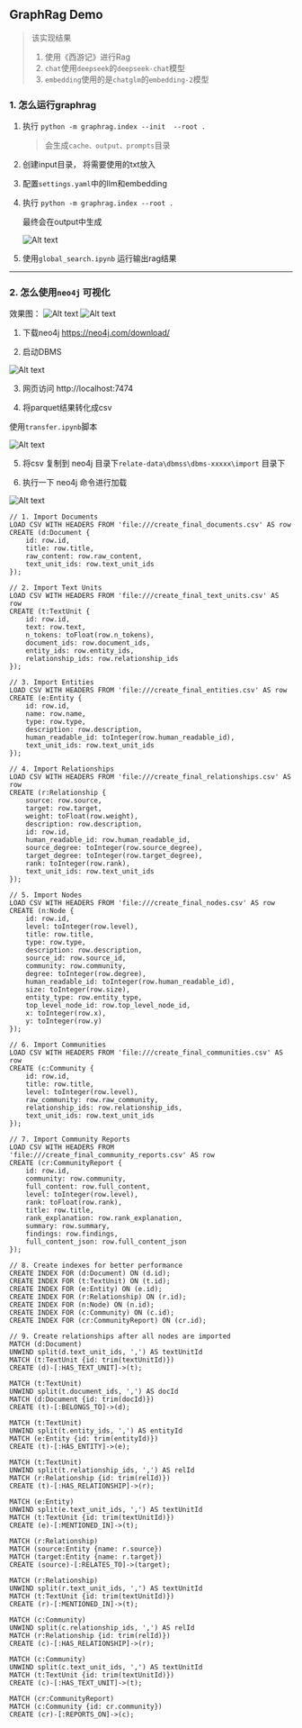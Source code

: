 ## GraphRag Demo

> 该实现结果
> 1. 使用《西游记》进行Rag
> 1. `chat`使用`deepseek`的`deepseek-chat`模型
> 2. `embedding`使用的是`chatglm`的`embedding-2`模型


### 1. 怎么运行graphrag

1. 执行 `python -m graphrag.index --init  --root . `

   > 会生成`cache、output、prompts`目录


2. 创建input目录， 将需要使用的txt放入

3. 配置`settings.yaml`中的llm和embedding

4. 执行 `python -m graphrag.index --root . `

   最终会在output中生成

   ![Alt text](image.png)

5. 使用`global_search.ipynb` 运行输出rag结果

---

### 2. 怎么使用`neo4j` 可视化

效果图：
![Alt text](image-4.png)
![Alt text](image-5.png)

1. 下载neo4j 
https://neo4j.com/download/

2. 启动DBMS

![Alt text](image-1.png)

3. 网页访问
http://localhost:7474

4. 将parquet结果转化成csv

使用`transfer.ipynb`脚本

![Alt text](image-2.png)

5. 将csv 复制到 neo4j 目录下`relate-data\dbmss\dbms-xxxxx\import` 目录下

6. 执行一下 neo4j 命令进行加载

![Alt text](image-3.png)
``` neo4j
// 1. Import Documents
LOAD CSV WITH HEADERS FROM 'file:///create_final_documents.csv' AS row
CREATE (d:Document {
    id: row.id,
    title: row.title,
    raw_content: row.raw_content,
    text_unit_ids: row.text_unit_ids
});

// 2. Import Text Units
LOAD CSV WITH HEADERS FROM 'file:///create_final_text_units.csv' AS row
CREATE (t:TextUnit {
    id: row.id,
    text: row.text,
    n_tokens: toFloat(row.n_tokens),
    document_ids: row.document_ids,
    entity_ids: row.entity_ids,
    relationship_ids: row.relationship_ids
});

// 3. Import Entities
LOAD CSV WITH HEADERS FROM 'file:///create_final_entities.csv' AS row
CREATE (e:Entity {
    id: row.id,
    name: row.name,
    type: row.type,
    description: row.description,
    human_readable_id: toInteger(row.human_readable_id),
    text_unit_ids: row.text_unit_ids
});

// 4. Import Relationships
LOAD CSV WITH HEADERS FROM 'file:///create_final_relationships.csv' AS row
CREATE (r:Relationship {
    source: row.source,
    target: row.target,
    weight: toFloat(row.weight),
    description: row.description,
    id: row.id,
    human_readable_id: row.human_readable_id,
    source_degree: toInteger(row.source_degree),
    target_degree: toInteger(row.target_degree),
    rank: toInteger(row.rank),
    text_unit_ids: row.text_unit_ids
});

// 5. Import Nodes
LOAD CSV WITH HEADERS FROM 'file:///create_final_nodes.csv' AS row
CREATE (n:Node {
    id: row.id,
    level: toInteger(row.level),
    title: row.title,
    type: row.type,
    description: row.description,
    source_id: row.source_id,
    community: row.community,
    degree: toInteger(row.degree),
    human_readable_id: toInteger(row.human_readable_id),
    size: toInteger(row.size),
    entity_type: row.entity_type,
    top_level_node_id: row.top_level_node_id,
    x: toInteger(row.x),
    y: toInteger(row.y)
});

// 6. Import Communities
LOAD CSV WITH HEADERS FROM 'file:///create_final_communities.csv' AS row
CREATE (c:Community {
    id: row.id,
    title: row.title,
    level: toInteger(row.level),
    raw_community: row.raw_community,
    relationship_ids: row.relationship_ids,
    text_unit_ids: row.text_unit_ids
});

// 7. Import Community Reports
LOAD CSV WITH HEADERS FROM 'file:///create_final_community_reports.csv' AS row
CREATE (cr:CommunityReport {
    id: row.id,
    community: row.community,
    full_content: row.full_content,
    level: toInteger(row.level),
    rank: toFloat(row.rank),
    title: row.title,
    rank_explanation: row.rank_explanation,
    summary: row.summary,
    findings: row.findings,
    full_content_json: row.full_content_json
});

// 8. Create indexes for better performance
CREATE INDEX FOR (d:Document) ON (d.id);
CREATE INDEX FOR (t:TextUnit) ON (t.id);
CREATE INDEX FOR (e:Entity) ON (e.id);
CREATE INDEX FOR (r:Relationship) ON (r.id);
CREATE INDEX FOR (n:Node) ON (n.id);
CREATE INDEX FOR (c:Community) ON (c.id);
CREATE INDEX FOR (cr:CommunityReport) ON (cr.id);

// 9. Create relationships after all nodes are imported
MATCH (d:Document)
UNWIND split(d.text_unit_ids, ',') AS textUnitId
MATCH (t:TextUnit {id: trim(textUnitId)})
CREATE (d)-[:HAS_TEXT_UNIT]->(t);

MATCH (t:TextUnit)
UNWIND split(t.document_ids, ',') AS docId
MATCH (d:Document {id: trim(docId)})
CREATE (t)-[:BELONGS_TO]->(d);

MATCH (t:TextUnit)
UNWIND split(t.entity_ids, ',') AS entityId
MATCH (e:Entity {id: trim(entityId)})
CREATE (t)-[:HAS_ENTITY]->(e);

MATCH (t:TextUnit)
UNWIND split(t.relationship_ids, ',') AS relId
MATCH (r:Relationship {id: trim(relId)})
CREATE (t)-[:HAS_RELATIONSHIP]->(r);

MATCH (e:Entity)
UNWIND split(e.text_unit_ids, ',') AS textUnitId
MATCH (t:TextUnit {id: trim(textUnitId)})
CREATE (e)-[:MENTIONED_IN]->(t);

MATCH (r:Relationship)
MATCH (source:Entity {name: r.source})
MATCH (target:Entity {name: r.target})
CREATE (source)-[:RELATES_TO]->(target);

MATCH (r:Relationship)
UNWIND split(r.text_unit_ids, ',') AS textUnitId
MATCH (t:TextUnit {id: trim(textUnitId)})
CREATE (r)-[:MENTIONED_IN]->(t);

MATCH (c:Community)
UNWIND split(c.relationship_ids, ',') AS relId
MATCH (r:Relationship {id: trim(relId)})
CREATE (c)-[:HAS_RELATIONSHIP]->(r);

MATCH (c:Community)
UNWIND split(c.text_unit_ids, ',') AS textUnitId
MATCH (t:TextUnit {id: trim(textUnitId)})
CREATE (c)-[:HAS_TEXT_UNIT]->(t);

MATCH (cr:CommunityReport)
MATCH (c:Community {id: cr.community})
CREATE (cr)-[:REPORTS_ON]->(c);
```